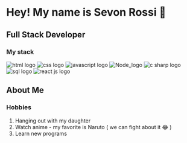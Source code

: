 

# Hey! My name is Sevon Rossi :wave:

## Full Stack Developer 

### My stack 
![html logo](https://img.icons8.com/color/2x/html-5.png)
![css logo](https://img.icons8.com/color/2x/css3.png)
![javascript logo](https://img.icons8.com/color/2x/javascript--v2.png)
![Node_logo](https://img.icons8.com/?size=100&id=54087&format=png&color=000000)
![c sharp logo](https://img.icons8.com/color/2x/c-sharp-logo.png)
![sql logo](https://img.icons8.com/external-others-phat-plus/2x/external-connection-browser-and-interface-blue-others-phat-plus-6.png)
![react js logo](https://img.icons8.com/ultraviolet/2x/react.png)


## About Me

### Hobbies

1. Hanging out with my daughter
2. Watch anime - my favorite is Naruto ( we can fight about it :joy: )
3. Learn new programs










<!--
**SevonRossi/SevonRossi** is a ✨ _special_ ✨ repository because its `README.md` (this file) appears on your GitHub profile.

Here are some ideas to get you started:

- 🔭 I’m currently working on ...
- 🌱 I’m currently learning ...
- 👯 I’m looking to collaborate on ...
- 🤔 I’m looking for help with ...
- 💬 Ask me about ...
- 📫 How to reach me: ...
- 😄 Pronouns: ...
- ⚡ Fun fact: ...
-->
